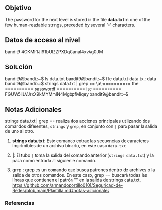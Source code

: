 ## Objetivo
The password for the next level is stored in the file **data.txt** in one of the few human-readable strings, preceded by several ‘=’ characters.
[](https://github.com/armandoportillo0101/Seguridad-de-Redes/blob/main/Plantilla.md#objetivo)

## Datos de acceso al nivel
bandit9
4CKMh1JI91bUIZZPXDqGanal4xvAg0JM
[](https://github.com/armandoportillo0101/Seguridad-de-Redes/blob/main/Plantilla.md#datos-de-acceso-al-nivel)

## Solución
bandit9@bandit:~$ ls
data.txt
bandit9@bandit:~$ file data.txt
data.txt: data
bandit9@bandit:~$ strings data.txt | grep ==
\a!;========== the
========== passwordf
========== isc
========== FGUW5ilLVJrxX9kMYMmlN4MgbpfMiqey
bandit9@bandit:~$
[](https://github.com/armandoportillo0101/Seguridad-de-Redes/blob/main/Plantilla.md#soluci%C3%B3n)

## Notas Adicionales
strings data.txt | grep == realiza dos acciones principales utilizando dos comandos diferentes, `strings` y `grep`, en conjunto con  `|` para pasar la salida de uno al otro. 

1. **strings data.txt**: Este comando extrae las secuencias de caracteres imprimibles de un archivo binario, en este caso `data.txt`. 
    
2. **|**: El tubo  `|` toma la salida del comando anterior (`strings data.txt`) y la pasa como entrada al siguiente comando.
    
3. grep : grep es un comando que busca patrones dentro de archivos o la salida de otros comandos. En este caso, grep == buscará todas las líneas que contienen el patrón "" en la salida de strings data.txt.
https://github.com/armandoportillo0101/Seguridad-de-Redes/blob/main/Plantilla.md#notas-adicionales

### Referencias